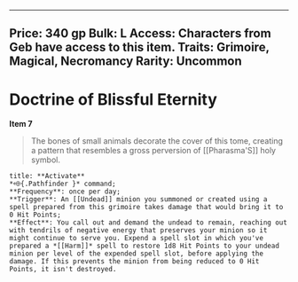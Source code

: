 
---
Price: 340 gp
Bulk: L
Access: Characters from Geb have access to this item.
Traits: Grimoire, Magical, Necromancy
Rarity: Uncommon
---

# Doctrine of Blissful Eternity

**Item 7**

> The bones of small animals decorate the cover of this tome, creating a pattern that resembles a gross perversion of [[Pharasma'S]] holy symbol.

```ad-embed-ability
title: **Activate**
*⬲{.Pathfinder }* command; 
**Frequency**: once per day;
**Trigger**: An [[Undead]] minion you summoned or created using a spell prepared from this grimoire takes damage that would bring it to 0 Hit Points;
**Effect**: You call out and demand the undead to remain, reaching out with tendrils of negative energy that preserves your minion so it might continue to serve you. Expend a spell slot in which you've prepared a *[[Harm]]* spell to restore 1d8 Hit Points to your undead minion per level of the expended spell slot, before applying the damage. If this prevents the minion from being reduced to 0 Hit Points, it isn't destroyed.

```
